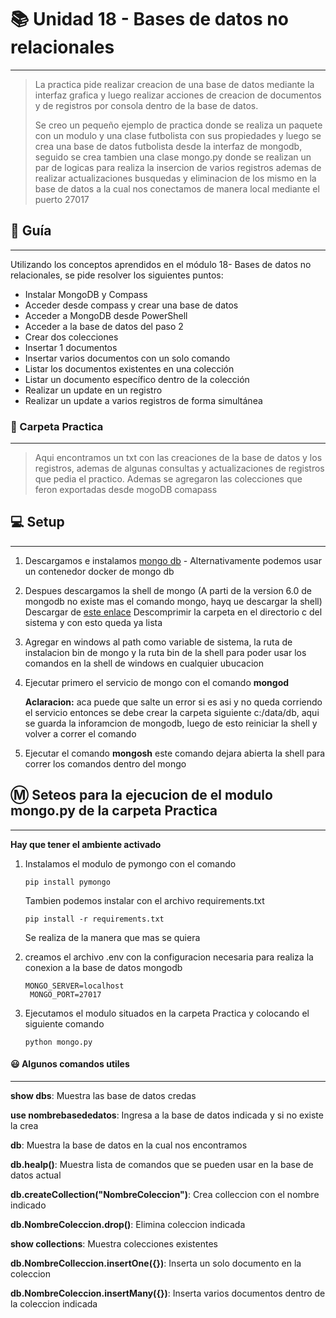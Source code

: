 # 📚 Unidad 18 - Bases de datos no relacionales 
----
>La practica pide realizar creacion de una base de datos mediante la interfaz grafica y luego realizar acciones de creacion de documentos y de registros por consola dentro de la base de datos.
>
>Se creo un pequeño ejemplo de practica donde se realiza un paquete con un modulo y una clase futbolista con sus propiedades y luego se crea una base de datos futbolista desde la interfaz de mongodb, seguido se crea tambien una clase mongo.py donde se realizan un par de logicas para realiza la insercion de varios registros ademas de realizar actualizaciones busquedas y eliminacion de los mismo en la base de datos a la cual nos conectamos de manera local mediante el puerto 27017

## 📝 Guía
---
Utilizando los conceptos aprendidos en el módulo 18- Bases de datos
no relacionales, se pide resolver los siguientes puntos:

* Instalar MongoDB y Compass
* Acceder desde compass y crear una base de datos
* Acceder a MongoDB desde PowerShell
* Acceder a la base de datos del paso 2
* Crear dos colecciones
* Insertar 1 documentos
* Insertar varios documentos con un solo comando
* Listar los documentos existentes en una colección
* Listar un documento específico dentro de la colección
* Realizar un update en un registro
* Realizar un update a varios registros de forma simultánea


### 📂 Carpeta Practica
----
>Aqui encontramos un txt con las creaciones de la base de datos y los registros, ademas de algunas consultas y actualizaciones de registros que pedia el practico. Ademas se agregaron las colecciones que feron exportadas desde mogoDB comapass

## 💻 Setup
----
1) Descargamos e instalamos [mongo db](https://www.mongodb.com/try/download/community) - Alternativamente podemos usar un contenedor docker de mongo db
2) Despues descargamos la shell de mongo (A parti de la version 6.0 de mongodb no existe mas el comando mongo, hayq ue descargar la shell)
   Descargar de [este enlace](https://www.mongodb.com/try/download/shell)
   Descomprimir la carpeta en el directorio c del sistema y con esto queda ya lista

3) Agregar en windows al path como variable de sistema, la ruta de instalacion bin de mongo y la ruta bin de la shell para poder usar los comandos en la shell de windows en cualquier ubucacion
4) Ejecutar primero el servicio de mongo con el comando **mongod**
   
   **Aclaracion:** aca puede que salte un error si es asi y no queda corriendo el servicio entonces se debe crear la carpeta siguiente c:/data/db, aqui se guarda la inforamcion de mongodb, luego de esto reiniciar la shell y volver a correr el comando

5) Ejecutar el comando **mongosh** este comando dejara abierta la shell para correr los comandos dentro del mongo

## Ⓜ Seteos para la ejecucion de el modulo mongo.py de la carpeta Practica
----
**Hay que tener el ambiente activado**

1) Instalamos el modulo de pymongo con el comando
   
   <code>pip install pymongo</code>
   
   Tambien podemos instalar con el archivo requirements.txt
   
   <code>pip install -r requirements.txt</code>
   
   Se realiza de la manera que mas se quiera

2) creamos el archivo .env con la configuracion necesaria para realiza la conexion a la base de datos mongodb
   
   ~~~
   MONGO_SERVER=localhost
    MONGO_PORT=27017
   ~~~

3) Ejecutamos el modulo situados en la carpeta Practica y colocando el siguiente comando
   
   <code>python mongo.py</code>
   

#### 😃 Algunos comandos utiles
---
**show dbs**: Muestra las base de datos credas

**use nombrebasededatos**: Ingresa a la base de datos indicada y si no existe la crea

**db**: Muestra la base de datos en la cual nos encontramos

**db.healp()**: Muestra lista de comandos que se pueden usar en la base de datos actual

**db.createCollection("NombreColeccion")**: Crea colleccion con el nombre indicado

**db.NombreColeccion.drop()**: Elimina coleccion indicada

**show collections**: Muestra colecciones existentes

**db.NombreColleccion.insertOne({})**: Inserta un solo documento en la coleccion

**db.NombreColeccion.insertMany({})**: Inserta varios documentos dentro de la coleccion indicada
